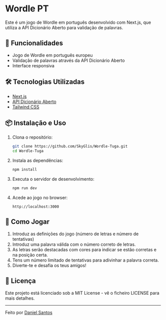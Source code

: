 # Wordle PT

Este é um jogo de Wordle em português desenvolvido com Next.js, que utiliza a API Dicionário Aberto para validação de palavras.

## 🚀 Funcionalidades

- Jogo de Wordle em português europeu
- Validação de palavras através da API Dicionário Aberto
- Interface responsiva

## 🛠 Tecnologias Utilizadas

- [Next.js](https://nextjs.org/)
- [API Dicionário Aberto](https://dicionario-aberto.net/)
- [Tailwind CSS](https://tailwindcss.com/)

## 📦 Instalação e Uso

1. Clona o repositório:
   ```sh
   git clone https://github.com/SkyGlis/Wordle-Tuga.git
   cd Wordle-Tuga
   ```
2. Instala as dependências:
   ```sh
   npm install
   ```
3. Executa o servidor de desenvolvimento:
   ```sh
   npm run dev
   ```
4. Acede ao jogo no browser:
   ```
   http://localhost:3000
   ```

## 📌 Como Jogar

1. Introduz as definições do jogo (número de letras e número de tentativas)
2. Introduz uma palavra válida com o número correto de letras.
3. As letras serão destacadas com cores para indicar se estão corretas e na posição certa.
4. Tens um número limitado de tentativas para adivinhar a palavra correta.
5. Diverte-te e desafia os teus amigos!

## 📄 Licença

Este projeto está licenciado sob a MIT License - vê o ficheiro LICENSE para mais detalhes.

---

Feito por [Daniel Santos](https://github.com/skyglis)

